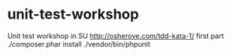 # unit-test-workshop
Unit test workshop in SU
http://osherove.com/tdd-kata-1/ first part
./composer.phar install
./vendor/bin/phpunit 
